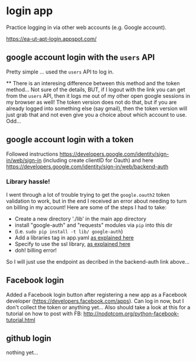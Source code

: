 # login app

Practice logging in via other web accounts (e.g. Google account).

https://ea-ut-apt-login.appspot.com/

## google account login with the `users` API
Pretty simple ... used the `users` API to log in.

** There is an interesing difference between this method and the token method... Not sure of the details, BUT, if I
logout with the link you can get from the `users` API, then it logs me out of my other open google sessions in
my browser as well! The token version does not do that, but if you are already logged into something else (say gmail),
then the token version will just grab that and not even give you a choice about which account to use. Odd...

## google account login with a token
Followed instructions
https://developers.google.com/identity/sign-in/web/sign-in (including create clientID for Oauth)
and here
https://developers.google.com/identity/sign-in/web/backend-auth

### Library hassle!
I went through a lot of trouble trying to get the `google.oauth2` token validation to work, but in the end
I received an error about needing to turn on billing in my account! Here are some of the steps I had to take:
- Create a new directory './lib' in the main app directory
- install "google-auth" and "requests" modules via `pip` into this dir
- (i.e. `sudo pip install -t lib/ google-auth`)
- Add a libraries tag in app.yaml [as explained here](https://cloud.google.com/appengine/docs/standard/python/tools/using-libraries-python-27#vendoring)
- Specify to use the ssl library, [as explained here](https://cloud.google.com/appengine/docs/standard/python/sockets/ssl_support)
- doh! billing error!

So I will just use the endpoint as decribed in the backend-auth link above...

## Facebook login
Added a Facebook login button after registering a new app as a Facebook developer (https://developers.facebook.com/apps).
Can log in now, but I don't collect the token or anything yet...
Also should take a look at this for a tutorial on how to post with FB: http://nodotcom.org/python-facebook-tutorial.html

## github login
nothing yet...

